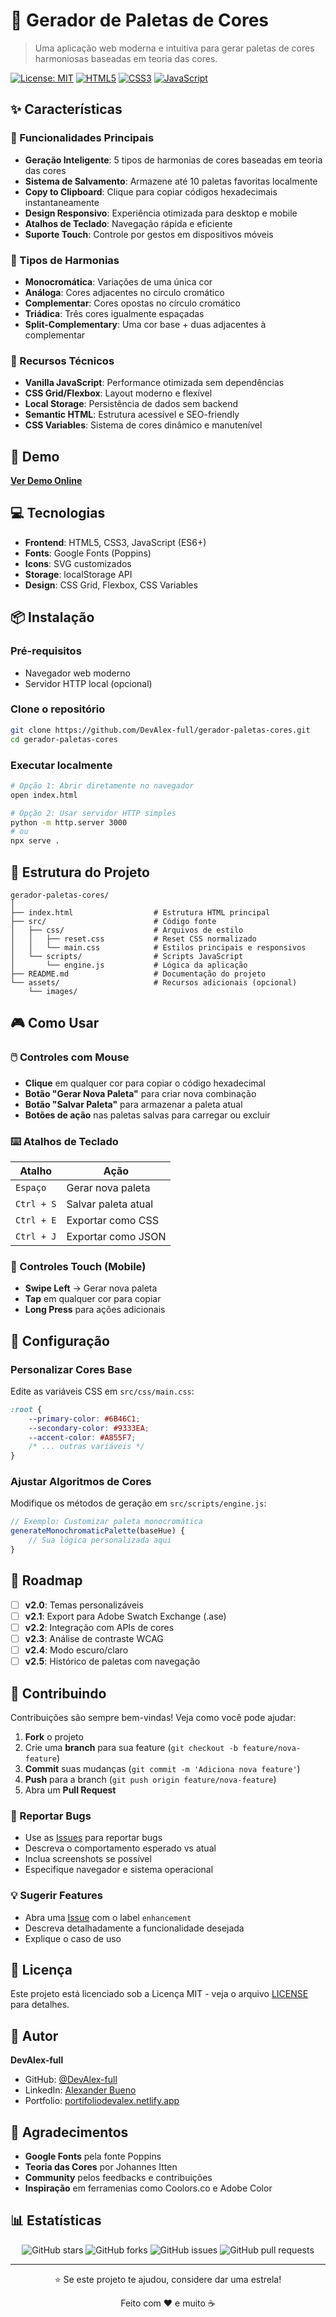 # 🎨 Gerador de Paletas de Cores

> Uma aplicação web moderna e intuitiva para gerar paletas de cores harmoniosas baseadas em teoria das cores.

[![License: MIT](https://img.shields.io/badge/License-MIT-yellow.svg)](https://opensource.org/licenses/MIT)
[![HTML5](https://img.shields.io/badge/HTML5-E34F26?style=flat&logo=html5&logoColor=white)](https://developer.mozilla.org/en-US/docs/Web/HTML)
[![CSS3](https://img.shields.io/badge/CSS3-1572B6?style=flat&logo=css3&logoColor=white)](https://developer.mozilla.org/en-US/docs/Web/CSS)
[![JavaScript](https://img.shields.io/badge/JavaScript-F7DF1E?style=flat&logo=javascript&logoColor=black)](https://developer.mozilla.org/en-US/docs/Web/JavaScript)

## ✨ Características

### 🎯 Funcionalidades Principais
- **Geração Inteligente**: 5 tipos de harmonias de cores baseadas em teoria das cores
- **Sistema de Salvamento**: Armazene até 10 paletas favoritas localmente
- **Copy to Clipboard**: Clique para copiar códigos hexadecimais instantaneamente
- **Design Responsivo**: Experiência otimizada para desktop e mobile
- **Atalhos de Teclado**: Navegação rápida e eficiente
- **Suporte Touch**: Controle por gestos em dispositivos móveis

### 🎨 Tipos de Harmonias
- **Monocromática**: Variações de uma única cor
- **Análoga**: Cores adjacentes no círculo cromático
- **Complementar**: Cores opostas no círculo cromático
- **Triádica**: Três cores igualmente espaçadas
- **Split-Complementary**: Uma cor base + duas adjacentes à complementar

### 🔧 Recursos Técnicos
- **Vanilla JavaScript**: Performance otimizada sem dependências
- **CSS Grid/Flexbox**: Layout moderno e flexível
- **Local Storage**: Persistência de dados sem backend
- **Semantic HTML**: Estrutura acessível e SEO-friendly
- **CSS Variables**: Sistema de cores dinâmico e manutenível

## 🚀 Demo

[**Ver Demo Online**](https://devalex-full.github.io/Gerador-de-Paletas-de-Cores/)

## 💻 Tecnologias

- **Frontend**: HTML5, CSS3, JavaScript (ES6+)
- **Fonts**: Google Fonts (Poppins)
- **Icons**: SVG customizados
- **Storage**: localStorage API
- **Design**: CSS Grid, Flexbox, CSS Variables

## 📦 Instalação

### Pré-requisitos
- Navegador web moderno
- Servidor HTTP local (opcional)

### Clone o repositório
```bash
git clone https://github.com/DevAlex-full/gerador-paletas-cores.git
cd gerador-paletas-cores
```

### Executar localmente
```bash
# Opção 1: Abrir diretamente no navegador
open index.html

# Opção 2: Usar servidor HTTP simples
python -m http.server 3000
# ou
npx serve .
```

## 📁 Estrutura do Projeto

```
gerador-paletas-cores/
│
├── index.html                  # Estrutura HTML principal
├── src/                        # Código fonte
│   ├── css/                    # Arquivos de estilo
│   │   ├── reset.css           # Reset CSS normalizado
│   │   └── main.css            # Estilos principais e responsivos
│   └── scripts/                # Scripts JavaScript
│       └── engine.js           # Lógica da aplicação
├── README.md                   # Documentação do projeto
└── assets/                     # Recursos adicionais (opcional)
    └── images/
```

## 🎮 Como Usar

### 🖱️ Controles com Mouse
- **Clique** em qualquer cor para copiar o código hexadecimal
- **Botão "Gerar Nova Paleta"** para criar nova combinação
- **Botão "Salvar Paleta"** para armazenar a paleta atual
- **Botões de ação** nas paletas salvas para carregar ou excluir

### ⌨️ Atalhos de Teclado
| Atalho | Ação |
|--------|------|
| `Espaço` | Gerar nova paleta |
| `Ctrl + S` | Salvar paleta atual |
| `Ctrl + E` | Exportar como CSS |
| `Ctrl + J` | Exportar como JSON |

### 📱 Controles Touch (Mobile)
- **Swipe Left** → Gerar nova paleta
- **Tap** em qualquer cor para copiar
- **Long Press** para ações adicionais

## 🔧 Configuração

### Personalizar Cores Base
Edite as variáveis CSS em `src/css/main.css`:

```css
:root {
    --primary-color: #6B46C1;
    --secondary-color: #9333EA;
    --accent-color: #A855F7;
    /* ... outras variáveis */
}
```

### Ajustar Algoritmos de Cores
Modifique os métodos de geração em `src/scripts/engine.js`:

```javascript
// Exemplo: Customizar paleta monocromática
generateMonochromaticPalette(baseHue) {
    // Sua lógica personalizada aqui
}
```

## 🎯 Roadmap

- [ ] **v2.0**: Temas personalizáveis
- [ ] **v2.1**: Export para Adobe Swatch Exchange (.ase)
- [ ] **v2.2**: Integração com APIs de cores
- [ ] **v2.3**: Análise de contraste WCAG
- [ ] **v2.4**: Modo escuro/claro
- [ ] **v2.5**: Histórico de paletas com navegação

## 🤝 Contribuindo

Contribuições são sempre bem-vindas! Veja como você pode ajudar:

1. **Fork** o projeto
2. Crie uma **branch** para sua feature (`git checkout -b feature/nova-feature`)
3. **Commit** suas mudanças (`git commit -m 'Adiciona nova feature'`)
4. **Push** para a branch (`git push origin feature/nova-feature`)
5. Abra um **Pull Request**

### 🐛 Reportar Bugs
- Use as [Issues](https://github.com/DevAlex-full/gerador-paletas-cores/issues) para reportar bugs
- Descreva o comportamento esperado vs atual
- Inclua screenshots se possível
- Especifique navegador e sistema operacional

### 💡 Sugerir Features
- Abra uma [Issue](https://github.com/DevAlex-full/gerador-paletas-cores/issues) com o label `enhancement`
- Descreva detalhadamente a funcionalidade desejada
- Explique o caso de uso

## 📄 Licença

Este projeto está licenciado sob a Licença MIT - veja o arquivo [LICENSE](LICENSE) para detalhes.

## 👤 Autor

**DevAlex-full**
- GitHub: [@DevAlex-full](https://github.com/DevAlex-full)
- LinkedIn: [Alexander Bueno](https://www.linkedin.com/in/alexander-bueno-43823a358/)
- Portfolio: [portifoliodevalex.netlify.app](https://portifoliodevalex.netlify.app/)

## 🙏 Agradecimentos

- **Google Fonts** pela fonte Poppins
- **Teoria das Cores** por Johannes Itten
- **Community** pelos feedbacks e contribuições
- **Inspiração** em ferramenias como Coolors.co e Adobe Color

## 📊 Estatísticas

<div align="center">
  
![GitHub stars](https://img.shields.io/github/stars/DevAlex-full/gerador-paletas-cores?style=social)
![GitHub forks](https://img.shields.io/github/forks/DevAlex-full/gerador-paletas-cores?style=social)
![GitHub issues](https://img.shields.io/github/issues/DevAlex-full/gerador-paletas-cores)
![GitHub pull requests](https://img.shields.io/github/issues-pr/DevAlex-full/gerador-paletas-cores)

</div>

---

<div align="center">
  <p>⭐ Se este projeto te ajudou, considere dar uma estrela!</p>
  <p>Feito com ❤️ e muito ☕</p>
</div>
